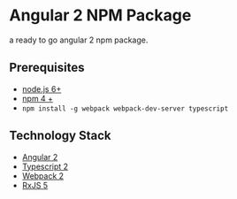 # Angular 2 NPM Package

a ready to go angular 2 npm package.

## Prerequisites 
- [node.js 6+](https://nodejs.org/en/) 
- [npm 4 +](https://www.npmjs.com/)
- `npm install -g webpack webpack-dev-server typescript`

 ## Technology Stack
 - [Angular 2](https://angular.io/)
 - [Typescript 2](https://www.typescriptlang.org/)
 - [Webpack 2](https://webpack.js.org/)
 - [RxJS 5](http://reactivex.io/rxjs/)